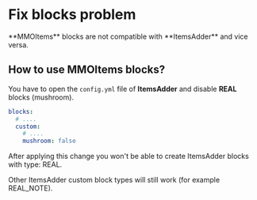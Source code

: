 # Fix blocks problem


<Warning>
**MMOItems** blocks are not compatible with **ItemsAdder** and vice versa.
</Warning>


## How to use MMOItems blocks?

You have to open the `config.yml` file of **ItemsAdder** and disable **REAL** blocks (mushroom).


```yaml config.yml lines icon="yaml"
blocks:
  # ....
  custom:
    # ....
    mushroom: false
```



<Note>
After applying this change you won't be able to create ItemsAdder blocks with type: REAL.

Other ItemsAdder custom block types will still work (for example REAL\_NOTE).
</Note>

